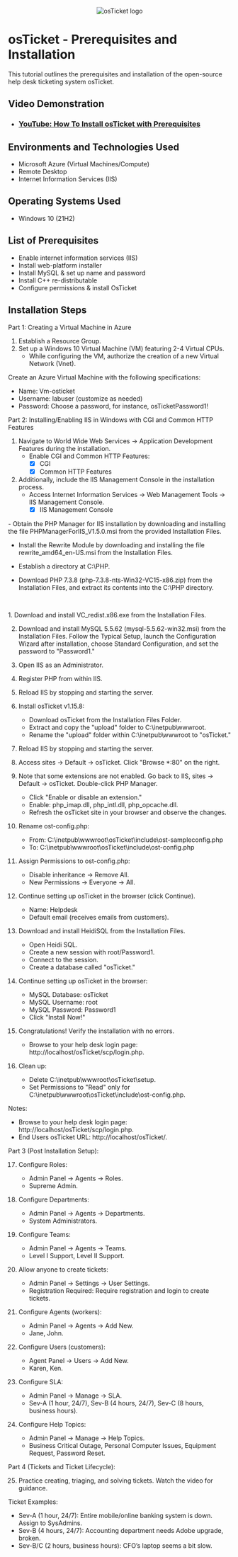 <p align="center">
<img src="https://i.imgur.com/Clzj7Xs.png" alt="osTicket logo"/>
</p>

<h1>osTicket - Prerequisites and Installation</h1>
This tutorial outlines the prerequisites and installation of the open-source help desk ticketing system osTicket.<br />


<h2>Video Demonstration</h2>

- ### [YouTube: How To Install osTicket with Prerequisites](https://www.youtube.com/watch?v=dEvGaxOgqf0)

<h2>Environments and Technologies Used</h2>

- Microsoft Azure (Virtual Machines/Compute)
- Remote Desktop
- Internet Information Services (IIS)

<h2>Operating Systems Used </h2>

- Windows 10</b> (21H2)

<h2>List of Prerequisites</h2>

- Enable internet information services (IIS)
- Install web-platform installer 
- Install MySQL & set up name and password 
- Install C++ re-distributable
- Configure permissions & install OsTicket

<h2>Installation Steps</h2>
Part 1: Creating a Virtual Machine in Azure

1. Establish a Resource Group.
2. Set up a Windows 10 Virtual Machine (VM) featuring 2-4 Virtual CPUs.
    - While configuring the VM, authorize the creation of a new Virtual Network (Vnet).

Create an Azure Virtual Machine with the following specifications:
- Name: Vm-osticket
- Username: labuser (customize as needed)
- Password: Choose a password, for instance, osTicketPassword1!

Part 2: Installing/Enabling IIS in Windows with CGI and Common HTTP Features

1. Navigate to World Wide Web Services -> Application Development Features during the installation.
    - Enable CGI and Common HTTP Features:
        - [X] CGI
        - [X] Common HTTP Features

2. Additionally, include the IIS Management Console in the installation process.
   - Access Internet Information Services -> Web Management Tools -> IIS Management Console.
       - [X] IIS Management Console
<p>
</p>
<p>
  - Obtain the PHP Manager for IIS installation by downloading and installing the file PHPManagerForIIS_V1.5.0.msi from the provided Installation Files.

  - Install the Rewrite Module by downloading and installing the file rewrite_amd64_en-US.msi from the Installation Files.

- Establish a directory at C:\PHP.

- Download PHP 7.3.8 (php-7.3.8-nts-Win32-VC15-x86.zip) from the Installation Files, and extract its contents into the C:\PHP directory.
<br />

<p>
</p>
<p>
1. Download and install VC_redist.x86.exe from the Installation Files.

2. Download and install MySQL 5.5.62 (mysql-5.5.62-win32.msi) from the Installation Files. Follow the Typical Setup, launch the Configuration Wizard after installation, choose Standard Configuration, and set the password to "Password1."

3. Open IIS as an Administrator.

4. Register PHP from within IIS.

5. Reload IIS by stopping and starting the server.

6. Install osTicket v1.15.8:
   - Download osTicket from the Installation Files Folder.
   - Extract and copy the "upload" folder to C:\inetpub\wwwroot.
   - Rename the "upload" folder within C:\inetpub\wwwroot to "osTicket."

7. Reload IIS by stopping and starting the server.

8. Access sites -> Default -> osTicket. Click "Browse *:80" on the right.

9. Note that some extensions are not enabled. Go back to IIS, sites -> Default -> osTicket. Double-click PHP Manager.
   - Click "Enable or disable an extension."
   - Enable: php_imap.dll, php_intl.dll, php_opcache.dll.
   - Refresh the osTicket site in your browser and observe the changes.

10. Rename ost-config.php:
    - From: C:\inetpub\wwwroot\osTicket\include\ost-sampleconfig.php
    - To: C:\inetpub\wwwroot\osTicket\include\ost-config.php

11. Assign Permissions to ost-config.php:
    - Disable inheritance -> Remove All.
    - New Permissions -> Everyone -> All.

12. Continue setting up osTicket in the browser (click Continue).
    - Name: Helpdesk
    - Default email (receives emails from customers).

13. Download and install HeidiSQL from the Installation Files.
    - Open Heidi SQL.
    - Create a new session with root/Password1.
    - Connect to the session.
    - Create a database called "osTicket."

14. Continue setting up osTicket in the browser:
    - MySQL Database: osTicket
    - MySQL Username: root
    - MySQL Password: Password1
    - Click "Install Now!"

15. Congratulations! Verify the installation with no errors.
    - Browse to your help desk login page: http://localhost/osTicket/scp/login.php.

16. Clean up:
    - Delete C:\inetpub\wwwroot\osTicket\setup.
    - Set Permissions to "Read" only for C:\inetpub\wwwroot\osTicket\include\ost-config.php.

Notes:
- Browse to your help desk login page: http://localhost/osTicket/scp/login.php.
- End Users osTicket URL: http://localhost/osTicket/.

Part 3 (Post Installation Setup):

17. Configure Roles:
    - Admin Panel -> Agents -> Roles.
    - Supreme Admin.

18. Configure Departments:
    - Admin Panel -> Agents -> Departments.
    - System Administrators.

19. Configure Teams:
    - Admin Panel -> Agents -> Teams.
    - Level I Support, Level II Support.

20. Allow anyone to create tickets:
    - Admin Panel -> Settings -> User Settings.
    - Registration Required: Require registration and login to create tickets.

21. Configure Agents (workers):
    - Admin Panel -> Agents -> Add New.
    - Jane, John.

22. Configure Users (customers):
    - Agent Panel -> Users -> Add New.
    - Karen, Ken.

23. Configure SLA:
    - Admin Panel -> Manage -> SLA.
    - Sev-A (1 hour, 24/7), Sev-B (4 hours, 24/7), Sev-C (8 hours, business hours).

24. Configure Help Topics:
    - Admin Panel -> Manage -> Help Topics.
    - Business Critical Outage, Personal Computer Issues, Equipment Request, Password Reset.

Part 4 (Tickets and Ticket Lifecycle):

25. Practice creating, triaging, and solving tickets. Watch the video for guidance.

Ticket Examples:
- Sev-A (1 hour, 24/7): Entire mobile/online banking system is down. Assign to SysAdmins.
- Sev-B (4 hours, 24/7): Accounting department needs Adobe upgrade, broken.
- Sev-B/C (2 hours, business hours): CFO’s laptop seems a bit slow.
</p>
<br />
